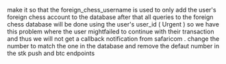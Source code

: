 make it so that the foreign_chess_username is used to only add the user's foreign chess account to the database after that all queries to the foreign chess database will be done using the user's user_id ( Urgent )
so we have this problem where the user mightfailed to continue with their transaction and thus we will not get a callback notification from safaricom .
change the number to match the one in the database and remove the defaut number in the stk push and btc endpoints 

